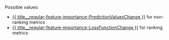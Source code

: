 
Possible values:
- [{{ title__regular-feature-importance-PredictionValuesChange }}](../../../concepts/fstr.md#regular-feature-importance) for non-ranking metrics
- [{{ title__regular-feature-importance-LossFunctionChange }}](../../../concepts/fstr.md#regular-feature-importances__lossfunctionchange) for ranking metrics
